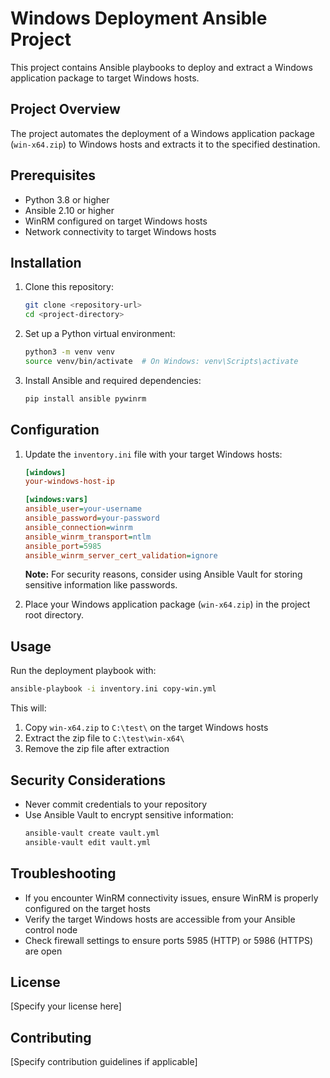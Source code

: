 # Windows Deployment Ansible Project

This project contains Ansible playbooks to deploy and extract a Windows application package to target Windows hosts.

## Project Overview

The project automates the deployment of a Windows application package (`win-x64.zip`) to Windows hosts and extracts it to the specified destination.

## Prerequisites

- Python 3.8 or higher
- Ansible 2.10 or higher
- WinRM configured on target Windows hosts
- Network connectivity to target Windows hosts

## Installation

1. Clone this repository:
   ```bash
   git clone <repository-url>
   cd <project-directory>
   ```

2. Set up a Python virtual environment:
   ```bash
   python3 -m venv venv
   source venv/bin/activate  # On Windows: venv\Scripts\activate
   ```

3. Install Ansible and required dependencies:
   ```bash
   pip install ansible pywinrm
   ```

## Configuration

1. Update the `inventory.ini` file with your target Windows hosts:
   ```ini
   [windows]
   your-windows-host-ip

   [windows:vars]
   ansible_user=your-username
   ansible_password=your-password
   ansible_connection=winrm
   ansible_winrm_transport=ntlm
   ansible_port=5985
   ansible_winrm_server_cert_validation=ignore
   ```

   **Note:** For security reasons, consider using Ansible Vault for storing sensitive information like passwords.

2. Place your Windows application package (`win-x64.zip`) in the project root directory.

## Usage

Run the deployment playbook with:

```bash
ansible-playbook -i inventory.ini copy-win.yml
```

This will:
1. Copy `win-x64.zip` to `C:\test\` on the target Windows hosts
2. Extract the zip file to `C:\test\win-x64\`
3. Remove the zip file after extraction

## Security Considerations

- Never commit credentials to your repository
- Use Ansible Vault to encrypt sensitive information:
  ```bash
  ansible-vault create vault.yml
  ansible-vault edit vault.yml
  ```

## Troubleshooting

- If you encounter WinRM connectivity issues, ensure WinRM is properly configured on the target hosts
- Verify the target Windows hosts are accessible from your Ansible control node
- Check firewall settings to ensure ports 5985 (HTTP) or 5986 (HTTPS) are open

## License

[Specify your license here]

## Contributing

[Specify contribution guidelines if applicable] 
